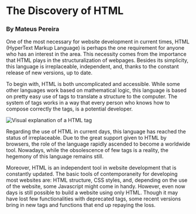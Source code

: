 ﻿# The Discovery of HTML

### By Mateus Pereira

One of the most necessary for website development in current times, HTML (HyperText Markup Language) is perhaps the one requirement for anyone who has an interest in the area. This necessity comes from the importance that HTML plays in the structuralization of webpages. Besides its simplicity, this language is irreplaceable, independent, and, thanks to the constant release of new versions, up to date.

To begin with, HTML is both uncomplicated and accessible. While some other languages work based on mathematical logic, this language is based on pretty easy use of tags to translate a structure to the computer. The system of tags works in a way that every person who knows how to compose correctly the tags, is a potential developer.

![Visual explanation of a HTML tag](https://www2.stat.duke.edu/courses/Spring20/sta199.002/slides/images/html-structure.png)

Regarding the use of HTML in current days, this language has reached the status of irreplaceable. Due to the great support given to HTML by browsers, the role of the language rapidly ascended to become a worldwide tool. Nowadays, while the obsolescence of few tags is a reality, the hegemony of this language remains still.

Moreover, HTML is an independent tool in website development that is constantly updated. The basic tools of contemporaneity for developing most websites are: HTML structure, CSS styles, and, depending on the use of the website, some Javascript might come in handy. However, even now days is still possible to build a website using only HTML. Though it may have lost few functionalities with deprecated tags, some recent versions bring in new tags and functions that end up repaying the loss.
